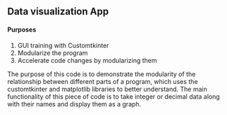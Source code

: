 <h2>Data visualization App</h2>


<h4>Purposes</h4>
<ol>
   <li>GUI training with Customtkinter</li>
   <li>Modularize the program</li>
   <li>Accelerate code changes by modularizing them</li>
</ol>


The purpose of this code is to demonstrate the modularity of the relationship between different parts of a program, which uses the customtkinter and matplotlib libraries to better understand. The main functionality of this piece of code is to take integer or decimal data along with their names and display them as a graph.
